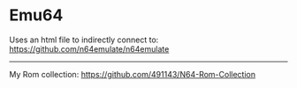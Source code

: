 # Emu64
Uses an html file to indirectly connect to: https://github.com/n64emulate/n64emulate
____________________________________
My Rom collection: https://github.com/491143/N64-Rom-Collection
